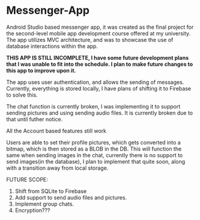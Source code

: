 # Messenger-App
Android Studio based messenger app, it was created as the final project for the second-level mobile app development course offered at my university. The app utilizes MVC architecture, and was to showcase the use of database interactions within the app.

**THIS APP IS STILL INCOMPLETE, I have some future development plans that I was unable to fit into the schedule. I plan to make future changes to this app to improve upon it.**

The app uses user authentication, and allows the sending of messages. 
Currently, everything is stored locally, I have plans of shifting it to Firebase to solve this. 

The chat function is currently broken, I was implementing it to support sending pictures and using sending audio files. It is currently broken due to that until futher notice.

All the Account based features still work

Users are able to set their profile pictures, which gets converted into a bitmap, which is then stored as a BLOB in the DB. This will function the same when sending images in the chat, currently there is no support to send images(in the database), I plan to implement that quite soon, along with a transition away from local storage.

FUTURE SCOPE:
1. Shift from SQLite to Firebase
2. Add support to send audio files and pictures.
3. Implement group chats.
4. Encryption???
